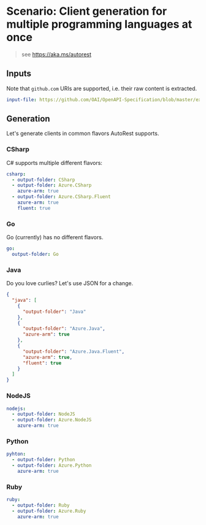 # Scenario: Client generation for multiple programming languages at once

> see https://aka.ms/autorest

## Inputs

Note that `github.com` URIs are supported, i.e. their raw content is extracted.

``` yaml 
input-file: https://github.com/OAI/OpenAPI-Specification/blob/master/examples/v2.0/json/petstore.json
```

## Generation

Let's generate clients in common flavors AutoRest supports.

### CSharp

C# supports multiple different flavors:

``` yaml 
csharp:
  - output-folder: CSharp
  - output-folder: Azure.CSharp
    azure-arm: true
  - output-folder: Azure.CSharp.Fluent
    azure-arm: true
    fluent: true
```

### Go

Go (currently) has no different flavors.

``` yaml 
go:
  output-folder: Go
```

### Java

Do you love curlies? Let's use JSON for a change.

``` json 
{
  "java": [
    {
      "output-folder": "Java"
    },
    {
      "output-folder": "Azure.Java",
      "azure-arm": true
    },
    {
      "output-folder": "Azure.Java.Fluent",
      "azure-arm": true,
      "fluent": true
    }
  ]
}
```

### NodeJS
``` yaml 
nodejs:
  - output-folder: NodeJS
  - output-folder: Azure.NodeJS
    azure-arm: true
```

### Python
``` yaml 
pyhton:
  - output-folder: Python
  - output-folder: Azure.Python
    azure-arm: true
```

### Ruby
``` yaml 
ruby:
  - output-folder: Ruby
  - output-folder: Azure.Ruby
    azure-arm: true
```